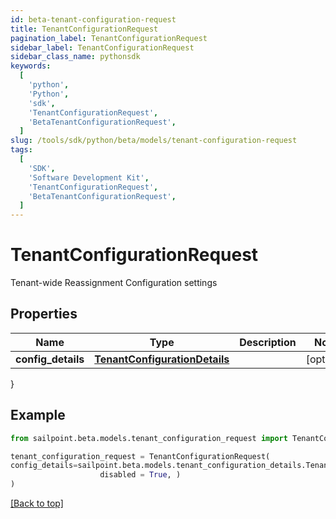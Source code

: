 ```yaml
---
id: beta-tenant-configuration-request
title: TenantConfigurationRequest
pagination_label: TenantConfigurationRequest
sidebar_label: TenantConfigurationRequest
sidebar_class_name: pythonsdk
keywords:
  [
    'python',
    'Python',
    'sdk',
    'TenantConfigurationRequest',
    'BetaTenantConfigurationRequest',
  ]
slug: /tools/sdk/python/beta/models/tenant-configuration-request
tags:
  [
    'SDK',
    'Software Development Kit',
    'TenantConfigurationRequest',
    'BetaTenantConfigurationRequest',
  ]
---
```


# TenantConfigurationRequest

Tenant-wide Reassignment Configuration settings

## Properties

| Name | Type | Description | Notes |
| --- | --- | --- | --- |
| **config_details** | [**TenantConfigurationDetails**](tenant-configuration-details) |  | [optional] |

}

## Example

```python
from sailpoint.beta.models.tenant_configuration_request import TenantConfigurationRequest

tenant_configuration_request = TenantConfigurationRequest(
config_details=sailpoint.beta.models.tenant_configuration_details.TenantConfigurationDetails(
                    disabled = True, )
)

```

[[Back to top]](#)
